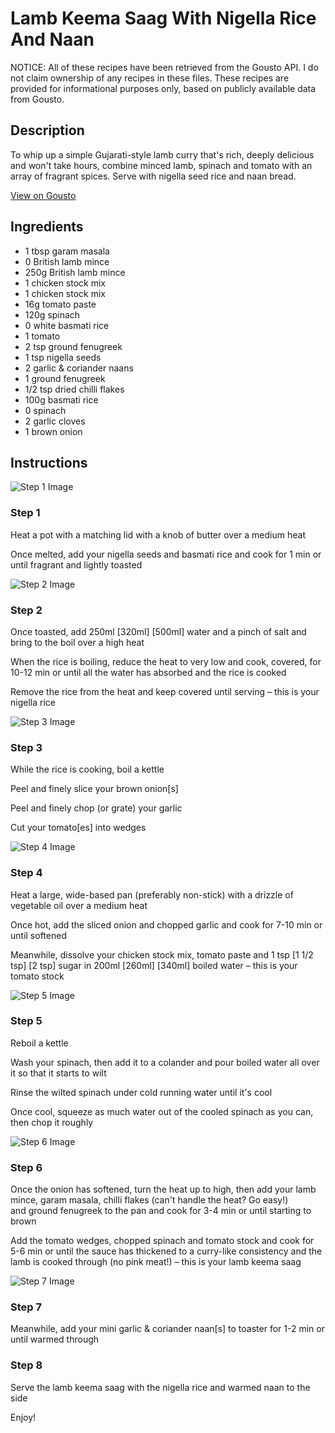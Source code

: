 # Lamb Keema Saag With Nigella Rice And Naan

NOTICE: All of these recipes have been retrieved from the Gousto API. I do not claim ownership of any recipes in these files. These recipes are provided for informational purposes only, based on publicly available data from Gousto.

## Description

To whip up a simple Gujarati-style lamb curry that's rich, deeply delicious and won't take hours, combine minced lamb, spinach and tomato with an array of fragrant spices. Serve with nigella seed rice and naan bread.

[View on Gousto](https://www.gousto.co.uk/recipes/cookbook/lamb-keema-saag-nigella-rice-naan)

## Ingredients

- 1 tbsp garam masala
- 0 British lamb mince
- 250g British lamb mince
- 1 chicken stock mix
- 1 chicken stock mix
- 16g tomato paste
- 120g spinach
- 0 white basmati rice
- 1 tomato
- 2 tsp ground fenugreek
- 1 tsp nigella seeds
- 2 garlic & coriander naans
- 1 ground fenugreek
- 1/2 tsp dried chilli flakes
- 100g basmati rice
- 0 spinach
- 2 garlic cloves
- 1 brown onion

## Instructions

![Step 1 Image](https://production-media.gousto.co.uk/cms/recipe-step-image/1112.-step-1-x200.jpg)

### Step 1

Heat a pot with a matching lid with a knob of butter over a medium heat

Once melted, add your nigella seeds and basmati rice and cook for 1 min or until fragrant and lightly toasted

![Step 2 Image](https://production-media.gousto.co.uk/cms/recipe-step-image/1112.-step-2-x200.jpg)

### Step 2

Once toasted, add 250ml<span class="text-purple"> [320ml] </span><span class="text-danger">[500ml]</span> water and a pinch of salt and bring to the boil over a high heat

When the rice is boiling, reduce the heat to very low and cook, covered, for 10-12 min or until all the water has absorbed and the rice is cooked

Remove the rice from the heat and keep covered until serving – this is your nigella rice

![Step 3 Image](https://production-media.gousto.co.uk/cms/recipe-step-image/1112.-step-3-x200.jpg)

### Step 3

While the rice is cooking, boil a kettle

Peel and finely slice your brown onion[s]

Peel and finely chop (or grate) your garlic

Cut your tomato[es] into wedges

![Step 4 Image](https://production-media.gousto.co.uk/cms/recipe-step-image/1112.-step-4-x200.jpg)

### Step 4

Heat a large, wide-based pan (preferably non-stick) with a drizzle of vegetable oil over a medium heat

Once hot, add the sliced onion and chopped garlic and cook for 7-10 min or until softened

Meanwhile, dissolve your chicken stock mix, tomato paste and 1 tsp <span class="text-purple">[1 1/2 tsp]</span><span class="text-danger"> [2 tsp]</span> sugar in 200ml <span class="text-purple">[260ml]<span class="text-danger"> </span>[340ml]</span> boiled water – this is your tomato stock

![Step 5 Image](https://production-media.gousto.co.uk/cms/recipe-step-image/1112.-step-5-x200.jpg)

### Step 5

Reboil a kettle

Wash your spinach, then add it to a colander and pour boiled water all over it so that it starts to wilt

Rinse the wilted spinach under cold running water until it's cool

Once cool, squeeze as much water out of the cooled spinach as you can, then chop it roughly

![Step 6 Image](https://production-media.gousto.co.uk/cms/recipe-step-image/1112.-step-6-x200.jpg)

### Step 6

Once the onion has softened, turn the heat up to high, then add your lamb mince, garam masala, chilli flakes (can't handle the heat? Go easy!) and ground fenugreek to the pan and cook for 3-4 min or until starting to brown

Add the tomato wedges, chopped spinach and tomato stock and cook for 5-6 min or until the sauce has thickened to a curry-like consistency and the lamb is cooked through (no pink meat!) – this is your lamb keema saag

![Step 7 Image](https://production-media.gousto.co.uk/cms/recipe-step-image/1112_step-7.a-x200.jpg)

### Step 7

Meanwhile, add your mini garlic & coriander naan[s] to toaster for 1-2 min or until warmed through

### Step 8

Serve the lamb keema saag with the nigella rice and warmed naan to the side

Enjoy!

